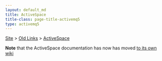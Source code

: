```yaml
---
layout: default_md
title: ActiveSpace
title-class: page-title-activemq5
type: activemq5
---  
```


[Site](site.md) > [Old Links](old-links) > [ActiveSpace](activespace)

**Note** that the ActiveSpace documentation has now has moved [to its own wiki](http://docs.codehaus.org/display/AS/Home)
